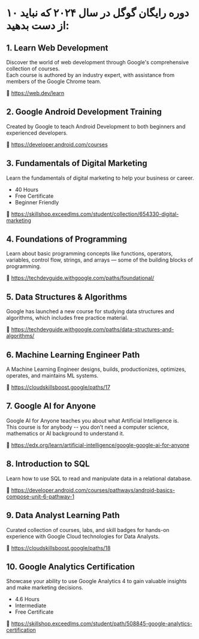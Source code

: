 # ۱۰ دوره رایگان گوگل در سال ۲۰۲۴ که نباید از دست بدهید:

## 1. Learn Web Development

Discover the world of web development through Google's comprehensive collection of courses. \
Each course is authored by an industry expert, with assistance from members of the Google Chrome team.

🔗 https://web.dev/learn


## 2. Google Android Development Training

Created by Google to teach Android Development to both beginners and experienced developers.

🔗 https://developer.android.com/courses

## 3. Fundamentals of Digital Marketing

Learn the fundamentals of digital marketing to help your business or career.

- 40 Hours
- Free Certificate
- Beginner Friendly

🔗 https://skillshop.exceedlms.com/student/collection/654330-digital-marketing

## 4. Foundations of Programming

Learn about basic programming concepts like functions, operators, variables, control flow, strings, and arrays — some of the building blocks of programming.

🔗 https://techdevguide.withgoogle.com/paths/foundational/

## 5. Data Structures & Algorithms

Google has launched a new course for studying data structures and algorithms, which includes free practice material.

🔗 https://techdevguide.withgoogle.com/paths/data-structures-and-algorithms/

## 6. Machine Learning Engineer Path

A Machine Learning Engineer designs, builds, productionizes, optimizes, operates, and maintains ML systems.

🔗 https://cloudskillsboost.google/paths/17

## 7. Google AI for Anyone

Google AI for Anyone teaches you about what Artificial Intelligence is. \
This course is for anybody -- you don’t need a computer science, mathematics or AI background to understand it.

🔗 https://edx.org/learn/artificial-intelligence/google-google-ai-for-anyone

## 8. Introduction to SQL

Learn how to use SQL to read and manipulate data in a relational database.

🔗 https://developer.android.com/courses/pathways/android-basics-compose-unit-6-pathway-1

## 9. Data Analyst Learning Path

Curated collection of courses, labs, and skill badges for hands-on experience with Google Cloud technologies for Data Analysts.

🔗 https://cloudskillsboost.google/paths/18

## 10. Google Analytics Certification

Showcase your ability to use Google Analytics 4 to gain valuable insights and make marketing decisions.

- 4.6 Hours
- Intermediate
- Free Certificate

🔗 https://skillshop.exceedlms.com/student/path/508845-google-analytics-certification
